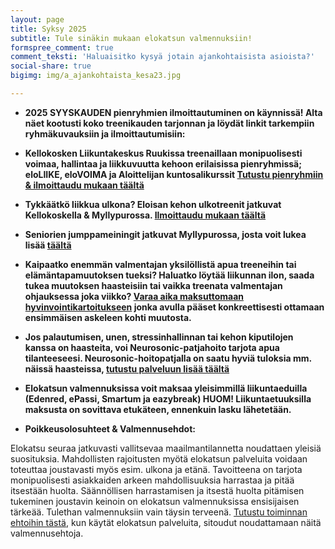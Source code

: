 ```yaml
---
layout: page
title: Syksy 2025
subtitle: Tule sinäkin mukaan elokatsun valmennuksiin!
formspree_comment: true
comment_teksti: 'Haluaisitko kysyä jotain ajankohtaisista asioista?'
social-share: true
bigimg: img/a_ajankohtaista_kesa23.jpg

---
```

* **2025 SYYSKAUDEN pienryhmien ilmoittautuminen on käynnissä! Alta näet kootusti koko treenikauden tarjonnan ja löydät linkit tarkempiin ryhmäkuvauksiin ja ilmoittautumisiin:**

* **Kellokosken Liikuntakeskus Ruukissa treenaillaan monipuolisesti voimaa, hallintaa ja liikkuvuutta kehoon erilaisissa pienryhmissä; eloLIIKE, eloVOIMA ja Aloittelijan kuntosalikurssit [Tutustu pienryhmiin & ilmoittaudu mukaan täältä](/kellokoski)**

* **Tykkäätkö liikkua ulkona? Eloisan kehon ulkotreenit jatkuvat Kellokoskella & Myllypurossa. [Ilmoittaudu mukaan täältä](/ulkotreeni)**

* **Seniorien jumppameiningit jatkuvat Myllypurossa, josta voit lukea lisää [täältä](/seniorijumppa)**

* **Kaipaatko enemmän valmentajan yksilöllistä apua treeneihin tai elämäntapamuutoksen tueksi? Haluatko löytää liikunnan ilon, saada tukea muutoksen haasteisiin tai vaikka treenata valmentajan ohjauksessa joka viikko? [Varaa aika maksuttomaan hyvinvointikartoitukseen](/yksilovalmennus) jonka avulla pääset konkreettisesti ottamaan ensimmäisen askeleen kohti muutosta.**

* **Jos palautumisen, unen, stressinhallinnan tai kehon kiputilojen kanssa on haasteita, voi Neurosonic-patjahoito tarjota apua tilanteeseesi. Neurosonic-hoitopatjalla on saatu hyviä tuloksia mm. näissä haasteissa, [tutustu palveluun lisää täältä](/neurosonic)**  

* **Elokatsun valmennuksissa voit maksaa yleisimmillä liikuntaeduilla (Edenred, ePassi, Smartum ja eazybreak) HUOM! Liikuntaetuuksilla maksusta on sovittava etukäteen, ennenkuin lasku lähetetään.**
  
<p></p>
 

* **Poikkeusolosuhteet & Valmennusehdot:**

Elokatsu seuraa jatkuvasti vallitsevaa maailmantilannetta noudattaen yleisiä suosituksia. Mahdollisten rajoitusten myötä elokatsun palveluita voidaan toteuttaa joustavasti myös esim. ulkona ja etänä. Tavoitteena on tarjota monipuolisesti asiakkaiden arkeen mahdollisuuksia harrastaa ja pitää itsestään huolta. Säännöllisen harrastamisen ja itsestä huolta pitämisen tukeminen joustavin keinoin on elokatsun valmennuksissa ensisijaisen tärkeää. Tulethan valmennuksiin vain täysin terveenä.
[Tutustu toiminnan ehtoihin tästä](/valmennusehdot), kun käytät elokatsun palveluita, sitoudut noudattamaan näitä valmennusehtoja.
